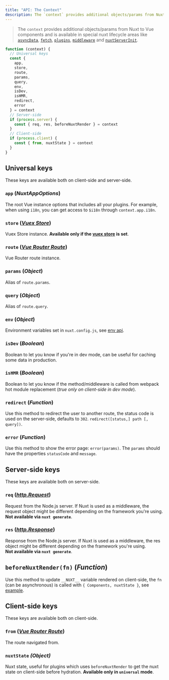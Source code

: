 ```yaml
---
title: "API: The Context"
description: The `context` provides additional objects/params from Nuxt not traditionally available to Vue components. The `context` is available in special nuxt lifecycle areas like `asyncData`, `plugins`, `middlewares`, `modules`, and `store/nuxtServerInit`.
---
```


> The `context` provides additional objects/params from Nuxt to Vue components and is available in special nuxt lifecycle areas like [`asyncData`](/api), [`fetch`](/api/pages-fetch), [`plugins`](/guide/plugins), [`middleware`](/guide/routing#middleware) and [`nuxtServerInit`](/guide/vuex-store#the-nuxtserverinit-action).

```js
function (context) {
  // Universal keys
  const {
    app,
    store,
    route,
    params,
    query,
    env,
    isDev,
    isHMR,
    redirect,
    error
  } = context
  // Server-side
  if (process.server) {
    const { req, res, beforeNuxtRender } = context
  }
  // Client-side
  if (process.client) {
    const { from, nuxtState } = context
  }
}
```

## Universal keys

These keys are available both on client-side and server-side.

### `app` (*NuxtAppOptions*)

The root Vue instance options that includes all your plugins. For example, when using `i18n`, you can get access to `$i18n` through `context.app.i18n`.

### `store` ([*Vuex Store*](https://vuex.vuejs.org/en/api.html#vuexstore-instance-properties))

Vuex Store instance. **Available only if the [vuex store](/guide/vuex-store) is set**.

### `route` ([*Vue Router Route*](https://router.vuejs.org/en/api/route-object.html))

Vue Router route instance.

### `params` (*Object*)

Alias of `route.params`.

### `query` (*Object*)

Alias of `route.query`.

### `env` (*Object*)

Environment variables set in `nuxt.config.js`, see [env api](/api/configuration-env).

### `isDev` (*Boolean*)

Boolean to let you know if you're in dev mode, can be useful for caching some data in production. 

### `isHMR` (*Boolean*)

Boolean to let you know if the method/middleware is called from webpack hot module replacement (*true only on client-side in dev mode*).

### `redirect` (*Function*)

Use this method to redirect the user to another route, the status code is used on the server-side, defaults to `302`. `redirect([status,] path [, query])`.

### `error` (*Function*)

Use this method to show the error page: `error(params)`. The `params` should have the properties `statusCode` and `message`.

## Server-side keys

These keys are available both on server-side.

### `req` ([*http.Request*](https://nodejs.org/api/http.html#http_class_http_incomingmessage))

Request from the Node.js server. If Nuxt is used as a middleware, the request object might be different depending on the framework you're using.<br>**Not available via `nuxt generate`**.  

### `res` ([*http.Response*](https://nodejs.org/api/http.html#http_class_http_serverresponse))

Response from the Node.js server. If Nuxt is used as a middleware, the res object might be different depending on the framework you're using.<br>**Not available via `nuxt generate`**.

## `beforeNuxtRender(fn)` (*Function*)

Use this method to update `__NUXT__` variable rendered on client-side, the `fn` (can be asynchronous) is called with `{ Components, nuxtState }`, see [example](https://github.com/nuxt/nuxt.js/blob/cf6b0df45f678c5ac35535d49710c606ab34787d/test/fixtures/basic/pages/special-state.vue).

## Client-side keys

These keys are available both on client-side.

### `from` ([*Vue Router Route*](https://router.vuejs.org/en/api/route-object.html))

The route navigated from.

### `nuxtState` *(Object)*

Nuxt state, useful for plugins which uses `beforeNuxtRender` to get the nuxt state on client-side before hydration. **Available only in `universal` mode**.
